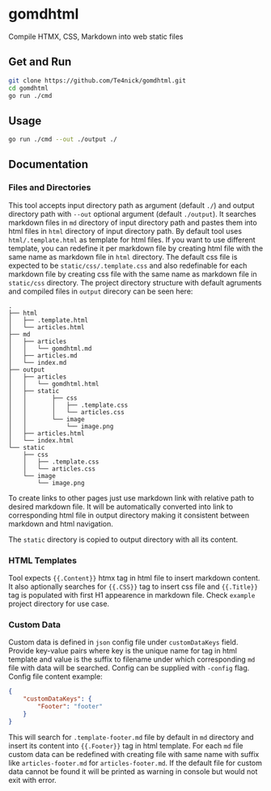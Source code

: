 # gomdhtml
Compile HTMX, CSS, Markdown into web static files

## Get and Run
```bash
git clone https://github.com/Te4nick/gomdhtml.git
cd gomdhtml
go run ./cmd
```

## Usage
```bash
go run ./cmd --out ./output ./ 
```

## Documentation
### Files and Directories
This tool accepts input directory path as argument (default `./`) and output directory path with `--out`
optional argument (default `./output`). It searches markdown files in `md` directory of input directory
path and pastes them into html files in `html` directory of input directory path. By default tool uses
`html/.template.html` as template for html files. If you want to use different template, you can redefine
it per markdown file by creating html file with the same name as markdown file in `html` directory.
The default css file is expected to be `static/css/.template.css` and also redefinable for each markdown
file by creating css file with the same name as markdown file in `static/css` directory. The project
directory structure with default agruments and compiled files in `output` direcory can be seen here:
```
.
├── html
│   ├── .template.html
│   └── articles.html
├── md
│   ├── articles
│   │   └── gomdhtml.md
│   ├── articles.md
│   └── index.md
├── output
│   ├── articles
│   │   └── gomdhtml.html
│   ├── static
│   │       ├── css
│   │       │   ├── .template.css
│   │       │   └── articles.css
│   │       └── image
│   │           └── image.png
│   ├── articles.html
│   └── index.html
└── static
    ├── css
    │   ├── .template.css
    │   └── articles.css
    └── image
        └── image.png
```
To create links to other pages just use markdown link with relative path to desired markdown file.
It will be automatically converted into link to corresponding html file in output directory making
it consistent between markdown and html navigation.

The `static` directory is copied to output directory with all its content.

### HTML Templates
Tool expects `{{.Content}}` htmx tag in html file to insert markdown content. It also aptionally 
searches for `{{.CSS}}` tag to insert css file and `{{.Title}}` tag is populated with first H1
appearence in markdown file. Check `example` project directory for use case.

### Custom Data
Custom data is defined in `json` config file under `customDataKeys` field. Provide key-value pairs
where key is the unique name for tag in html template and value is the suffix to filename under
which corresponding `md` file with data will be searched. Config can be supplied with `-config` flag.
Config file content example:
```json
{
    "customDataKeys": {
        "Footer": "footer"
    }
}
```
This will search for `.template-footer.md` file by default in `md` directory and insert its content
into `{{.Footer}}` tag in html template. For each `md` file custom data can be redefined with creating
file with same name with suffix like `articles-footer.md` for `articles-footer.md`. If the default file
for custom data cannot be found it will be printed as warning in console but would not exit with error.